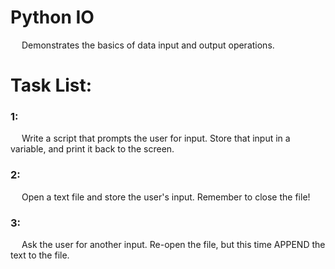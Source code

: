 # Python IO
&emsp; Demonstrates the basics of data input and output operations.

# Task List:

### 1:
&emsp; Write a script that prompts the user for input. Store that input in a variable, and print it back to the screen.

### 2:
&emsp; Open a text file and store the user's input. Remember to close the file!

### 3:
&emsp; Ask the user for another input. Re-open the file, but this time APPEND the text to the file.
